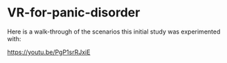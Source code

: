 # VR-for-panic-disorder

Here is a walk-through of the scenarios this initial study was experimented with: 

https://youtu.be/PgP1srRJxiE



